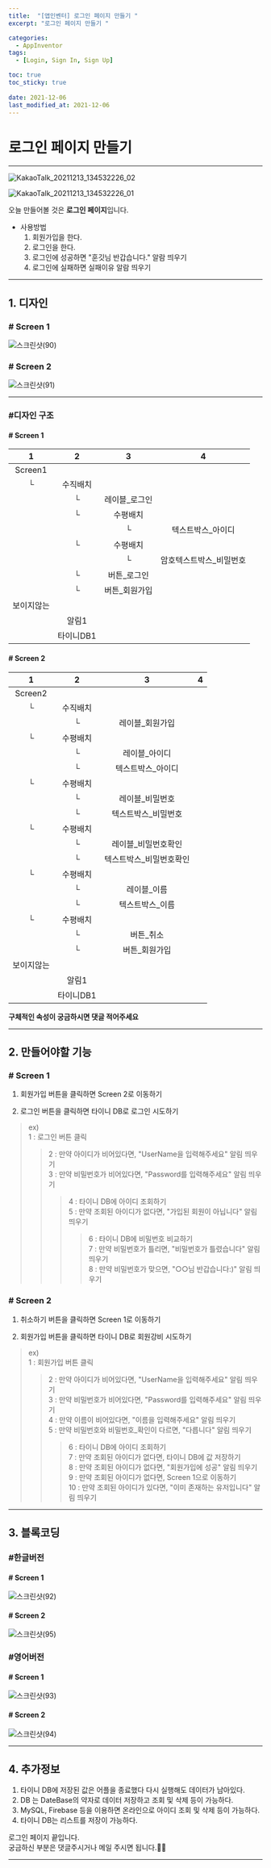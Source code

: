 ```yaml
---
title:  "[앱인벤터] 로그인 페이지 만들기 "
excerpt: "로그인 페이지 만들기 "

categories:
  - AppInventor
tags:
  - [Login, Sign In, Sign Up]

toc: true
toc_sticky: true
 
date: 2021-12-06
last_modified_at: 2021-12-06
---
```


# 로그인 페이지 만들기

---  

![KakaoTalk_20211213_134532226_02](https://user-images.githubusercontent.com/55564114/145754223-f77b5366-0fee-43b6-a6fd-6f8bc258627f.png)  

![KakaoTalk_20211213_134532226_01](https://user-images.githubusercontent.com/55564114/145754101-588a04aa-35a6-48aa-9fb6-539d4743ecff.png)  



오늘 만들어볼 것은 **로그인 페이지**입니다.  
- 사용방법  
  1. 회원가입을 한다.  
  2. 로그인을 한다.  
  3. 로그인에 성공하면 "훈깃님 반갑습니다." 알람 띄우기  
  4. 로그인에 실패하면 실패이유 알람 띄우기  

---
## 1. 디자인

### # Screen 1
![스크린샷(90)](https://user-images.githubusercontent.com/55564114/145754442-3b581bbd-9d93-4539-88cc-536ea932ae26.png)  

### # Screen 2
![스크린샷(91)](https://user-images.githubusercontent.com/55564114/145754459-4067faa5-4875-4e11-ad98-b13ad826535c.png)  

---

### #디자인 구조

#### # Screen 1

| 1 | 2 | 3 | 4 | 
| :---: | :---: | :---: | :---: | 
| Screen1 |  |  |
|└|수직배치|
||└|레이블_로그인|
||└|수평배치|
|||└|텍스트박스_아이디|
||└|수평배치|
|||└|암호텍스트박스_비밀번호|
||└|버튼_로그인|
||└|버튼_회원가입|
|보이지않는||
||알림1|
||타이니DB1|  

#### # Screen 2

| 1 | 2 | 3 | 4 | 
| :---: | :---: | :---: | :---: | 
| Screen2 |  |  |
|└|수직배치|
||└|레이블_회원가입|
|└|수평배치|
||└|레이블_아이디|
||└|텍스트박스_아이디|
|└|수평배치||
||└|레이블_비밀번호|
||└|텍스트박스_비밀번호|
|└|수평배치||
||└|레이블_비밀번호확인|
||└|텍스트박스_비밀번호확인|
|└|수평배치|
||└|레이블_이름|
||└|텍스트박스_이름|
|└|수평배치|
||└|버튼_취소|
||└|버튼_회원가입|
|보이지않는|
||알림1|
||타이니DB1|
  

**구체적인 속성이 궁금하시면 댓글 적어주세요**

---

## 2. 만들어야할 기능 

### # Screen 1

1. 회원가입 버튼을 클릭하면 Screen 2로 이동하기  

2. 로그인 버튼을 클릭하면 타이니 DB로 로그인 시도하기  
> ex)  
> 1 : 로그인 버튼 클릭  
>> 2 : 만약 아이디가 비어있다면, "UserName을 입력해주세요" 알림 띄우기  
>> 3 : 만약 비밀번호가 비어있다면, "Password를 입력해주세요" 알림 띄우기  
>>> 4 : 타이니 DB에 아이디 조회하기  
>>> 5 : 만약 조회된 아이디가 없다면, "가입된 회원이 아닙니다" 알림 띄우기  
>>>> 6 : 타이니 DB에 비밀번호 비교하기  
>>>> 7 : 만약 비밀번호가 틀리면, "비밀번호가 틀렸습니다" 알림 띄우기  
>>>> 8 : 만약 비밀번호가 맞으면, "○○님 반갑습니다:)" 알림 띄우기  

### # Screen 2

1. 취소하기 버튼을 클릭하면 Screen 1로 이동하기  

2. 회원가입 버튼을 클릭하면 타이니 DB로 회원강비 시도하기
> ex)  
> 1 : 회원가입 버튼 클릭  
>> 2 : 만약 아이디가 비어있다면, "UserName을 입력해주세요" 알림 띄우기  
>> 3 : 만약 비밀번호가 비어있다면, "Password를 입력해주세요" 알림 띄우기  
>> 4 : 만약 이름이 비어있다면, "이름을 입력해주세요" 알림 띄우기  
>> 5 : 만약 비밀번호와 비밀번호_확인이 다르면, "다릅니다" 알림 띄우기  
>>> 6 : 타이니 DB에 아이디 조회하기  
>>> 7 : 만약 조회된 아이디가 없다면, 타이니 DB에 값 저장하기  
>>> 8 : 만약 조회된 아이디가 없다면, "회원가입에 성공" 알림 띄우기  
>>> 9 : 만약 조회된 아이디가 없다면, Screen 1으로 이동하기  
>>> 10 : 만약 조회된 아이디가 있다면, "이미 존재하는 유저입니다" 알림 띄우기  

---

## 3. 블록코딩

### #한글버전  

#### # Screen 1  
![스크린샷(92)](https://user-images.githubusercontent.com/55564114/145756001-8ad0f25f-e5df-4d29-909b-a47d83478873.png)  

#### # Screen 2  
![스크린샷(95)](https://user-images.githubusercontent.com/55564114/145756224-d9aa613b-8e5c-4914-8a2c-03292e7bc375.png)  




### #영어버전  

#### # Screen 1  
![스크린샷(93)](https://user-images.githubusercontent.com/55564114/145756048-1b6df145-5c1c-4aa1-abfd-c2722f9ab634.png)  

#### # Screen 2  
![스크린샷(94)](https://user-images.githubusercontent.com/55564114/145756154-3597452e-7b57-4da5-955b-478971d62945.png)  



---

## 4. 추가정보

1. 타이니 DB에 저장된 값은 어플을 종료했다 다시 실행해도 데이터가 남아있다.  
2. DB 는 DateBase의 약자로 데이터 저장하고 조회 및 삭제 등이 가능하다.  
3. MySQL, Firebase 등을 이용하면 온라인으로 아이디 조회 및 삭제 등이 가능하다.  
4. 타이니 DB는 리스트를 저장이 가능하다.  

로그인 페이지 끝입니다.  
궁금하신 부분은 댓글주시거나 메일 주시면 됩니다.🥰🥰  

---

